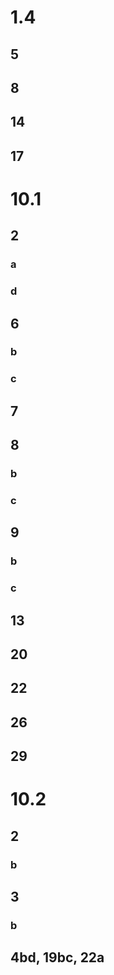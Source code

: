 # 1.4
## 5
## 8
## 14
## 17 

# 10.1
## 2
### a
### d
## 6
### b
### c
## 7
## 8
### b
### c
## 9
### b
### c
## 13
## 20
## 22
## 26
## 29

# 10.2
## 2
### b
## 3
### b
## 4bd, 19bc, 22a